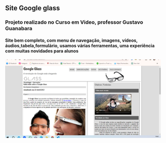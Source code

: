 <h2>Site Google glass</h2>
<h3> Projeto realizado no Curso em Video, professor Gustavo Guanabara</h3>
<h4>Site bem completo, com menu de navegação, imagens, vídeos, áudios,tabela,formulário, usamos várias ferramentas, uma experiência com muitas novidades para alunos</h4>

<img src="https://github.com/Nessatunes/1-HTML---Curso-em-Video----Projeto-Glass/blob/main/Site%20.png"/>
